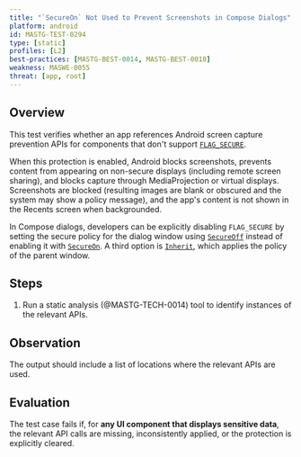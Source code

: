 ```yaml
---
title: "`SecureOn` Not Used to Prevent Screenshots in Compose Dialogs"
platform: android
id: MASTG-TEST-0294
type: [static]
profiles: [L2]
best-practices: [MASTG-BEST-0014, MASTG-BEST-0018]
weakness: MASWE-0055
threat: [app, root]
---
```


## Overview

This test verifies whether an app references Android screen capture prevention APIs for components that don't support [`FLAG_SECURE`](https://developer.android.com/security/fraud-prevention/activities#flag_secure).

When this protection is enabled, Android blocks screenshots, prevents content from appearing on non-secure displays (including remote screen sharing), and blocks capture through MediaProjection or virtual displays. Screenshots are blocked (resulting images are blank or obscured and the system may show a policy message), and the app's content is not shown in the Recents screen when backgrounded.

In Compose dialogs, developers can be explicitly disabling `FLAG_SECURE` by setting the secure policy for the dialog window using [`SecureOff`](https://developer.android.com/reference/kotlin/androidx/compose/ui/window/SecureFlagPolicy#SecureOff) instead of enabling it with [`SecureOn`](https://developer.android.com/reference/kotlin/androidx/compose/ui/window/SecureFlagPolicy#SecureOn). A third option is [`Inherit`](https://developer.android.com/reference/kotlin/androidx/compose/ui/window/SecureFlagPolicy#Inherit), which applies the policy of the parent window.

## Steps

1. Run a static analysis (@MASTG-TECH-0014) tool to identify instances of the relevant APIs.

## Observation

The output should include a list of locations where the relevant APIs are used.

## Evaluation

The test case fails if, for **any UI component that displays sensitive data**, the relevant API calls are missing, inconsistently applied, or the protection is explicitly cleared.
